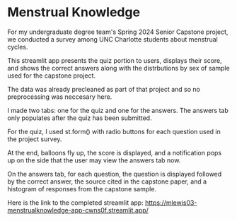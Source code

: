 # Menstrual Knowledge

For my undergraduate degree team's Spring 2024 Senior Capstone project, we conducted a survey among UNC Charlotte students about menstrual cycles.

This streamlit app presents the quiz portion to users, displays their score, and shows the correct answers along with the distrbutions by sex of sample used for the capstone project. 

The data was already precleaned as part of that project and so no preprocessing was neccesary here.

I made two tabs: one for the quiz and one for the answers. The answers tab only populates after the quiz has been submitted.

For the quiz, I used st.form() with radio buttons for each question used in the project survey.

At the end, balloons fly up, the score is displayed, and a notification pops up on the side that the user may view the answers tab now.

On the answers tab, for each question, the question is displayed followed by the correct answer, the source cited in the capstone paper, and a histogram of responses from the capstone sample.

Here is the link to the completed streamlit app: [https://mlewis03-menstrualknowledge-app-cwns0f.streamlit.app/ ](https://mlewis03-menstrualknowledge-app-cwns0f.streamlit.app/)

